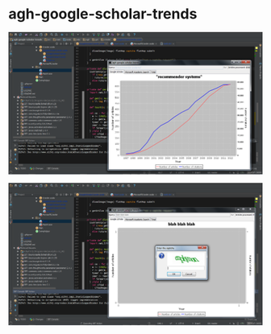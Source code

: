 agh-google-scholar-trends
=========================

![Screenshot 1](/docs/screen-1.png)

![Screenshot 2](/docs/screen-2-captcha.png)
